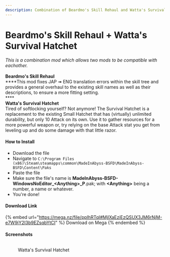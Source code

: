 ```yaml
---
description: Combination of Beardmo's Skill Rehaul and Watta's Survival Hatchet.
---
```


# Beardmo's Skill Rehaul + Watta's Survival Hatchet

_This is a combination mod which allows two mods to be compatible with eachother._\
\
**Beardmo's Skill Rehaul**\
****This mod fixes JAP ➟ ENG translation errors within the skill tree and provides a general overhaul to the existing skill names as well as their descriptions, to ensure a more fitting setting.\
****\
**Watta's Survival Hatchet**\
Tired of softlocking yourself? Not anymore! The Survival Hatchet is a replacement to the existing Small Hatchet that has (virtually) unlimited durability, but only 10 Attack on its own. Use it to gather resources for a more powerful weapon or, try relying on the base Attack stat you get from leveling up and do some damage with that little razor.

#### How to Install

* Download the file
* Navigate to `C:\Program Files (x86)\Steam\steamapps\common\MadeInAbyss-BSFD\MadeInAbyss-BSFD\Content\Paks`
* Paste the file
* Make sure the file's name is **MadeInAbyss-BSFD-WindowsNoEditor\_\<Anything>\_P**.pak; with **\<Anything>** being a number, a name or whatever.
* You're done!

#### Download Link

{% embed url="https://mega.nz/file/ppIhRTqI#MjlXaEziEzQSUX3JM6rNjM-e7W9iY2I3b9EZsqbYtCI" %}
Download on Mega
{% endembed %}

#### Screenshots

<figure><img src="https://cdn.discordapp.com/attachments/1016467827928084500/1021083909389295737/unknown.png" alt=""><figcaption><p>Watta's Survival Hatchet</p></figcaption></figure>
